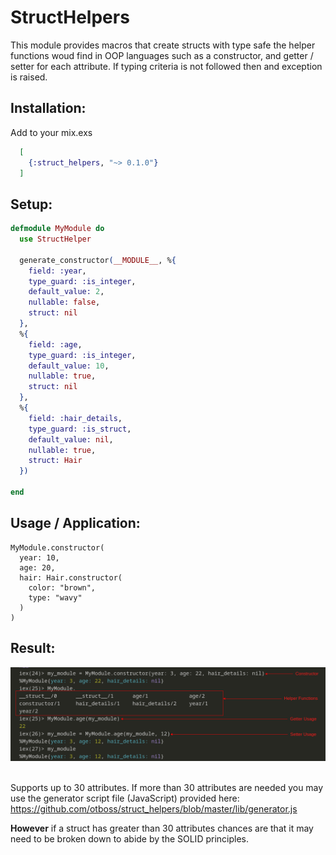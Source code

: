 # StructHelpers

  This module provides macros that create structs with type safe the helper functions woud find in OOP languages
  such as a constructor, and getter / setter for each attribute. If typing criteria is not followed then and exception
  is raised.

  ## Installation:
  Add to your mix.exs

  ```elixir
    [
      {:struct_helpers, "~> 0.1.0"}
    ]
  ```

  ## Setup:
  ```elixir
  defmodule MyModule do
    use StructHelper

    generate_constructor(__MODULE__, %{
      field: :year,
      type_guard: :is_integer,
      default_value: 2,
      nullable: false,
      struct: nil
    },
    %{
      field: :age,
      type_guard: :is_integer,
      default_value: 10,
      nullable: true,
      struct: nil
    },
    %{
      field: :hair_details,
      type_guard: :is_struct,
      default_value: nil,
      nullable: true,
      struct: Hair
    })

  end
  ```

  ## Usage / Application:

  ```
  MyModule.constructor(
    year: 10,
    age: 20,
    hair: Hair.constructor(
      color: "brown",
      type: "wavy"
    )
  )
  ```

  ## Result:

  <img src="https://raw.githubusercontent.com/otboss/struct_helpers/assets/assets/struct_helpers_demo.png"/>

<br/>
<br/>

  Supports up to 30 attributes. If more than 30 attributes are needed you may use the generator script file (JavaScript) provided here:
  <a href="https://github.com/otboss/struct_helpers/blob/master/lib/generator.js">https://github.com/otboss/struct_helpers/blob/master/lib/generator.js</a>

  **However** if a struct has greater than 30 attributes chances are that it may need to be broken down to abide by the SOLID principles.

